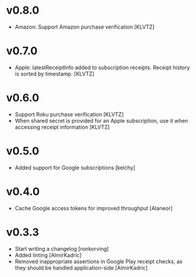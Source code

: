 # v0.8.0

- Amazon: Support Amazon purchase verification [KLVTZ]

# v0.7.0

- Apple: latestReceiptInfo added to subscription receipts.
  Receipt history is sorted by timestamp. [KLVTZ]

# v0.6.0

- Support Roku purchase verification [KLVTZ]
- When shared secret is provided for an Apple subscription, use it when accessing receipt information [KLVTZ]

# v0.5.0

- Added support for Google subscriptions [kelchy]

# v0.4.0

- Cache Google access tokens for improved throughput [Alaneor]

# v0.3.3

- Start writing a changelog [ronkorving]
- Added linting [AlmirKadric]
- Removed inappropriate assertions in Google Play receipt checks, as they should be handled application-side [AlmirKadric]

